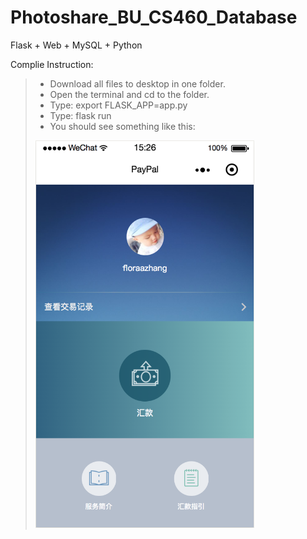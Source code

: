 # Photoshare_BU_CS460_Database
Flask + Web + MySQL + Python

Complie Instruction:
> - Download all files to desktop in one folder.
> - Open the terminal and cd to the folder.
> - Type: export FLASK_APP=app.py
> - Type: flask run
> - You should see something like this:<br>
> <img width="350" src="https://github.com/floraazhang/WeChat-app-demo/raw/master/README/1.png"/>
> 